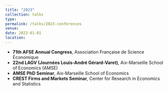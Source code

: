 ```yaml
---
title: "2023"
collection: talks
type: 
permalink: /talks/2023-conferences
venue: 
date: 2023-01-01
location: 
---
```


* **71th AFSE Annual Congress**, Association Française de Science Économique
* **22nd LAGV (Journées Louis-André Gérard-Varet)**, Aix-Marseille School of Economics (AMSE)
* **AMSE PhD Seminar**, Aix-Marseille School of Economics
* **CREST Firms and Markets Seminar**, Center for Research in Economics and Statistics
